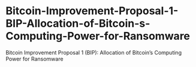 # Bitcoin-Improvement-Proposal-1-BIP-Allocation-of-Bitcoin-s-Computing-Power-for-Ransomware
Bitcoin Improvement Proposal 1 (BIP): Allocation of Bitcoin’s Computing Power for Ransomware
